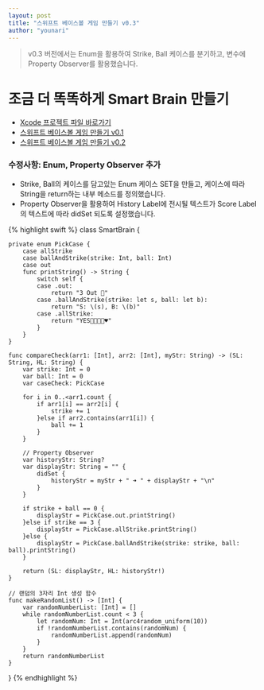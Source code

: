 ```yaml
---
layout: post
title: "스위프트 베이스볼 게임 만들기 v0.3"
author: "younari"
---
```


> v0.3 버전에서는 Enum을 활용하여 Strike, Ball 케이스를 분기하고, 변수에 Property Observer를 활용했습니다.

# 조금 더 똑똑하게 Smart Brain 만들기

- [Xcode 프로젝트 파일 바로가기](https://github.com/younari/tastySwift/tree/master/0920_BaseballGame)
- [스위프트 베이스볼 게임 만들기 v0.1](https://younari.github.io/2017-09-21/BaseballGame)
- [스위프트 베이스볼 게임 만들기 v0.2](https://younari.github.io/2017-09-22/BaseballGameV0.2)

### 수정사항: Enum, Property Observer 추가
- Strike, Ball의 케이스를 담고있는 Enum 케이스 SET을 만들고, 케이스에 따라 String을 return하는 내부 메소드를 정의했습니다.
- Property Observer을 활용하여 History Label에 전시될 텍스트가 Score Label의 텍스트에 따라 didSet 되도록 설정했습니다.



{% highlight swift %}
class SmartBrain {
    
    private enum PickCase {
        case allStrike
        case ballAndStrike(strike: Int, ball: Int)
        case out
        func printString() -> String {
            switch self {
            case .out:
                return "3 Out 💩"
            case .ballAndStrike(strike: let s, ball: let b):
                return "S: \(s), B: \(b)"
            case .allStrike:
                return "YES👌🏻👏🏻♥️"
            }
        }
    }
    
    func compareCheck(arr1: [Int], arr2: [Int], myStr: String) -> (SL: String, HL: String) {
        var strike: Int = 0
        var ball: Int = 0
        var caseCheck: PickCase

        for i in 0..<arr1.count {
            if arr1[i] == arr2[i] {
                strike += 1
            }else if arr2.contains(arr1[i]) {
                ball += 1
            }
        }
        
        // Property Observer
        var historyStr: String?
        var displayStr: String = "" {
            didSet {
                historyStr = myStr + " ➜ " + displayStr + "\n"
            }
        }
        
        if strike + ball == 0 {
            displayStr = PickCase.out.printString()
        }else if strike == 3 {
            displayStr = PickCase.allStrike.printString()
        }else {
            displayStr = PickCase.ballAndStrike(strike: strike, ball: ball).printString()
        }

        return (SL: displayStr, HL: historyStr!)
    }
    
    // 랜덤의 3자리 Int 생성 함수
    func makeRandomList() -> [Int] {
        var randomNumberList: [Int] = []
        while randomNumberList.count < 3 {
            let randomNum: Int = Int(arc4random_uniform(10))
            if !randomNumberList.contains(randomNum) {
                randomNumberList.append(randomNum)
            }
        }
        return randomNumberList
    }
    
}
{% endhighlight %}